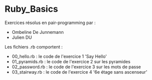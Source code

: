 # Ruby_Basics
Exercices résolus en pair-programming par :
- Ombeline De Junnemann
- Julien DU

Les fichiers .rb comportent :
- 00_hello.rb : le code de l'exercice 1 'Say Hello'
- 01_pyramids.rb : le code de l'exercice 2 sur les pyramides
- 02_password.rb : le code de l'exercice 3 sur les mots de passe
- 03_stairway.rb : le code de l'exercice 4 '6e étage sans ascenseur'


